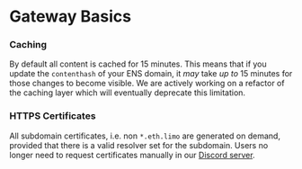 # Gateway Basics

### Caching

By default all content is cached for 15 minutes. This means that if you update the `contenthash` of your ENS domain, it _may_ take _up to_ 15 minutes for those changes to become visible. We are actively working on a refactor of the caching layer which will eventually deprecate this limitation.

### HTTPS Certificates

All subdomain certificates, i.e. non `*.eth.limo` are generated on demand, provided that there is a valid resolver set for the subdomain. Users no longer need to request certificates manually in our [Discord server](https://t.co/xMZL6k7JsJ).